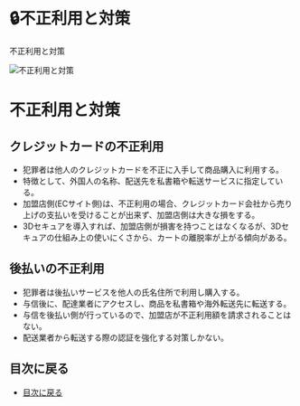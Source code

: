 # :lock:不正利用と対策
不正利用と対策

![不正利用と対策](media/unauthorizeduse.jpg)

# 不正利用と対策

## クレジットカードの不正利用
- 犯罪者は他人のクレジットカードを不正に入手して商品購入に利用する。
- 特徴として、外国人の名称、配送先を私書箱や転送サービスに指定している。
- 加盟店側(ECサイト側)は、不正利用の場合、クレジットカード会社から売り上げの支払いを受けることが出来ず、加盟店側は大きな損をする。
- 3Dセキュアを導入すれば、加盟店側が損害を持つことはなくなるが、3Dセキュアの仕組み上の使いにくさから、カートの離脱率が上がる傾向がある。


## 後払いの不正利用
- 犯罪者は後払いサービスを他人の氏名住所で利用し購入する。
- 与信後に、配達業者にアクセスし、商品を私書箱や海外転送先に転送する。
- 与信を後払い側が行っているので、加盟店が不正利用額を請求されることはない。
- 配送業者から転送する際の認証を強化する対策しかない。


## 目次に戻る
- [目次に戻る](../Readme.md)

